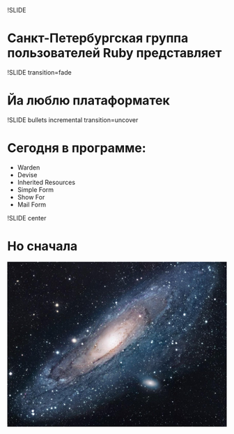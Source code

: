 !SLIDE 
# Санкт-Петербургская группа пользователей Ruby представляет #

!SLIDE transition=fade
# Йа люблю платаформатек #

!SLIDE bullets incremental transition=uncover
# Сегодня в программе: #

* Warden
* Devise
* Inherited Resources
* Simple Form
* Show For
* Mail Form

!SLIDE center
# Но сначала #
![In the beginning](beginning.png)
